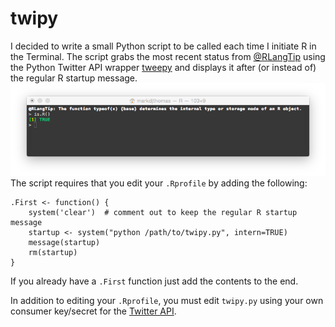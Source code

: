 # twipy

I decided to write a small Python script to be called each time I initiate R in the Terminal.
The script grabs the most recent status from [@RLangTip](https://twitter.com/RLangTip) using the Python Twitter API wrapper [tweepy](https://github.com/tweepy/tweepy) and displays it after (or instead of) the regular R startup message.
![twipy screenshot](./R_screenshot.png)
The script requires that you edit your `.Rprofile` by adding the following:

```
.First <- function() {
	system('clear')  # comment out to keep the regular R startup message
	startup <- system("python /path/to/twipy.py", intern=TRUE)
	message(startup)
	rm(startup)
}
```

If you already have a `.First` function just add the contents to the end.

In addition to editing your `.Rprofile`, you must edit `twipy.py` using your own consumer key/secret for the [Twitter API](https://dev.twitter.com).
